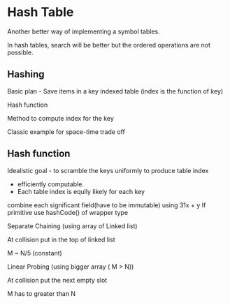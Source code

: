 Hash Table
=

Another better way of implementing a symbol tables.

In hash tables, search will be better but the ordered operations are not possible.

Hashing
-

Basic plan - Save items in a key indexed table (index is the function of key)

Hash function

 Method to compute index for the key
 
 Classic example for space-time trade off
 
 
 Hash function
 -
 
 Idealistic goal - to scramble the keys uniformly to produce table index
 
 * efficiently computable.
 * Each table index is eqully likely for each key
 

combine each significant field(have to be immutable) using 31x + y
If primitive use hashCode() of wrapper type



Separate Chaining (using array of Linked list)

 At collision put in the top of linked list

 M ~ N/5 (constant)
 
Linear Probing (using bigger array ( M > N))

 At collision put the next empty slot
 
 M has to greater than N
